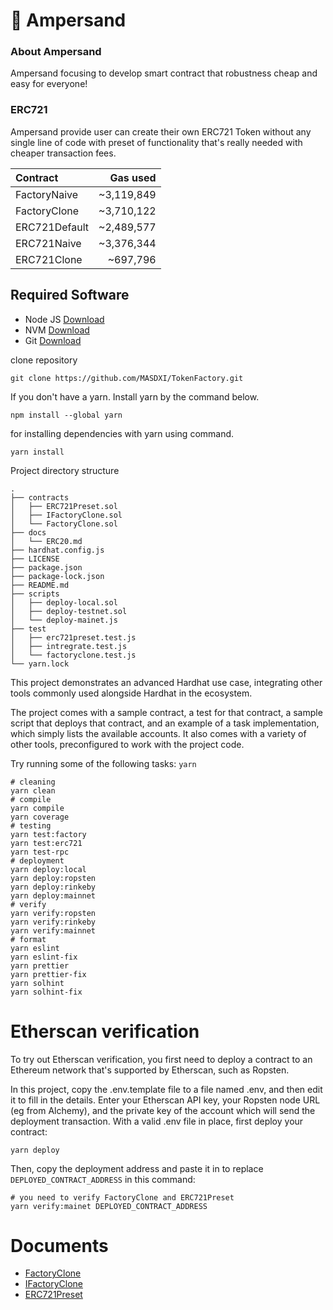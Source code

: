 # 🔣 Ampersand

### About Ampersand

Ampersand focusing to develop smart contract that robustness cheap and easy for everyone!

### ERC721

Ampersand provide user can create their own ERC721 Token without any single line of code with preset of functionality that's really needed with cheaper transaction fees.

| Contract      |   Gas used |
| :------------ | ---------: |
| FactoryNaive  | ~3,119,849 |
| FactoryClone  | ~3,710,122 |
| ERC721Default | ~2,489,577 |
| ERC721Naive   | ~3,376,344 |
| ERC721Clone   |   ~697,796 |

## Required Software

- Node JS [Download](https://nodejs.org/en/)
- NVM [Download](https://github.com/nvm-sh/nvm#installing-and-updating)
- Git [Download](https://git-scm.com/)

clone repository

```
git clone https://github.com/MASDXI/TokenFactory.git
```

If you don't have a yarn. Install yarn by the command below.

```
npm install --global yarn
```

for installing dependencies with yarn using command.

```
yarn install
```

Project directory structure

```
.
├── contracts
│   ├── ERC721Preset.sol
│   ├── IFactoryClone.sol
│   └── FactoryClone.sol
├── docs
│   └── ERC20.md
├── hardhat.config.js
├── LICENSE
├── package.json
├── package-lock.json
├── README.md
├── scripts
│   ├── deploy-local.sol
│   ├── deploy-testnet.sol
│   └── deploy-mainet.js
├── test
│   ├── erc721preset.test.js
│   ├── intregrate.test.js
│   └── factoryclone.test.js
└── yarn.lock
```

This project demonstrates an advanced Hardhat use case, integrating other tools commonly used alongside Hardhat in the ecosystem.

The project comes with a sample contract, a test for that contract, a sample script that deploys that contract, and an example of a task implementation, which simply lists the available accounts. It also comes with a variety of other tools, preconfigured to work with the project code.

Try running some of the following tasks: `yarn`

```shell
# cleaning
yarn clean
# compile
yarn compile
yarn coverage
# testing
yarn test:factory
yarn test:erc721
yarn test-rpc
# deployment
yarn deploy:local
yarn deploy:ropsten
yarn deploy:rinkeby
yarn deploy:mainnet
# verify
yarn verify:ropsten
yarn verify:rinkeby
yarn verify:mainnet
# format
yarn eslint
yarn eslint-fix
yarn prettier
yarn prettier-fix
yarn solhint
yarn solhint-fix
```

# Etherscan verification

To try out Etherscan verification, you first need to deploy a contract to an Ethereum network that's supported by Etherscan, such as Ropsten.

In this project, copy the .env.template file to a file named .env, and then edit it to fill in the details. Enter your Etherscan API key, your Ropsten node URL (eg from Alchemy), and the private key of the account which will send the deployment transaction. With a valid .env file in place, first deploy your contract:

```shell
yarn deploy
```

Then, copy the deployment address and paste it in to replace `DEPLOYED_CONTRACT_ADDRESS` in this command:

```shell
# you need to verify FactoryClone and ERC721Preset
yarn verify:mainet DEPLOYED_CONTRACT_ADDRESS
```

# Documents

- [FactoryClone](./docs/FactoryClone.md)
- [IFactoryClone](./docs/IFactoryClone.md)
- [ERC721Preset](./docs/ERC721Preset.md)
